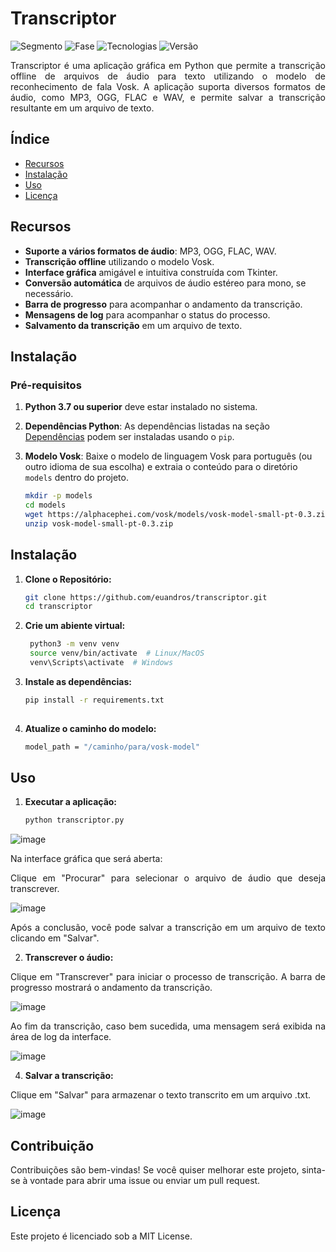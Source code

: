 # Transcriptor

![Segmento](https://img.shields.io/badge/Segmento_:-Inteligência_de_Áudio-darkblue?style=flat-square) 
![Fase](https://img.shields.io/badge/Fase_:-Experimental-lightgreen?style=flat-square) 
![Tecnologias](https://img.shields.io/badge/Tecnologias_:-Pydub,_Tkinter,_Vosk-lightgreen?style=flat-square) 
![Versão](https://img.shields.io/badge/versão_:-1.0-darkgreen?style=flat-square)

<p style='text-align: justify;'> Transcriptor é uma aplicação gráfica em Python que permite a transcrição offline de arquivos de áudio para texto utilizando o modelo de reconhecimento de fala Vosk. A aplicação suporta diversos formatos de áudio, como MP3, OGG, FLAC e WAV, e permite salvar a transcrição resultante em um arquivo de texto.</p>

## Índice

- [Recursos](#recursos)
- [Instalação](#instalação)
- [Uso](#uso)
- [Licença](#licença)

## Recursos

- **Suporte a vários formatos de áudio**: MP3, OGG, FLAC, WAV.
- **Transcrição offline** utilizando o modelo Vosk.
- **Interface gráfica** amigável e intuitiva construída com Tkinter.
- **Conversão automática** de arquivos de áudio estéreo para mono, se necessário.
- **Barra de progresso** para acompanhar o andamento da transcrição.
- **Mensagens de log** para acompanhar o status do processo.
- **Salvamento da transcrição** em um arquivo de texto.

## Instalação

### Pré-requisitos

1. **Python 3.7 ou superior** deve estar instalado no sistema.

2. **Dependências Python**: As dependências listadas na seção [Dependências](#dependências) podem ser instaladas usando o `pip`.

3. **Modelo Vosk**: Baixe o modelo de linguagem Vosk para português (ou outro idioma de sua escolha) e extraia o conteúdo para o diretório `models` dentro do projeto.

   ```bash
   mkdir -p models
   cd models
   wget https://alphacephei.com/vosk/models/vosk-model-small-pt-0.3.zip
   unzip vosk-model-small-pt-0.3.zip

## Instalação

1. **Clone o Repositório:**

   ```bash
   git clone https://github.com/euandros/transcriptor.git
   cd transcriptor

2. **Crie um abiente virtual:**

   ```bash
    python3 -m venv venv
    source venv/bin/activate  # Linux/MacOS
    venv\Scripts\activate  # Windows

3. **Instale as dependências:**

   ```bash
   pip install -r requirements.txt
 
4. **Atualize o caminho do modelo:**

   ```bash
   model_path = "/caminho/para/vosk-model"  

## Uso

1. **Executar a aplicação:**
   
   ```bash
   python transcriptor.py

![image](https://github.com/user-attachments/assets/bb2d9bfa-f8fe-4ef8-867c-f08caeaf4f07)

<p style='text-align: justify;'> Na interface gráfica que será aberta:</p>

<p style='text-align: justify;'> Clique em "Procurar" para selecionar o arquivo de áudio que deseja transcrever.</p>

![image](https://github.com/user-attachments/assets/b6b0a625-fcfb-4ecc-8705-7a2ab1539ef3)

<p style='text-align: justify;'> Após a conclusão, você pode salvar a transcrição em um arquivo de texto clicando em "Salvar".</p>

2. **Transcrever o áudio:**

<p style='text-align: justify;'>Clique em "Transcrever" para iniciar o processo de transcrição. A barra de progresso mostrará o andamento da transcrição.</p>

![image](https://github.com/user-attachments/assets/99579c73-5b7e-4be5-9fd1-d4d6f6869328)

<p style='text-align: justify;'> Ao fim da transcrição, caso bem sucedida, uma mensagem será exibida na área de log da interface.</p>

![image](https://github.com/user-attachments/assets/75867c43-2d02-4d40-b6ae-e75853686907)
  
4. **Salvar a transcrição:**

<p style='text-align: justify;'> Clique em "Salvar" para armazenar o texto transcrito em um arquivo .txt.</p>

![image](https://github.com/user-attachments/assets/fab09b4b-ac38-4bf1-a0e0-3aa8b2a657ad)

## Contribuição

<p style='text-align: justify;'> Contribuições são bem-vindas! Se você quiser melhorar este projeto, sinta-se à vontade para abrir uma issue ou enviar um pull request.</p>

## Licença

<p style='text-align: justify;'> Este projeto é licenciado sob a MIT License.</p>
